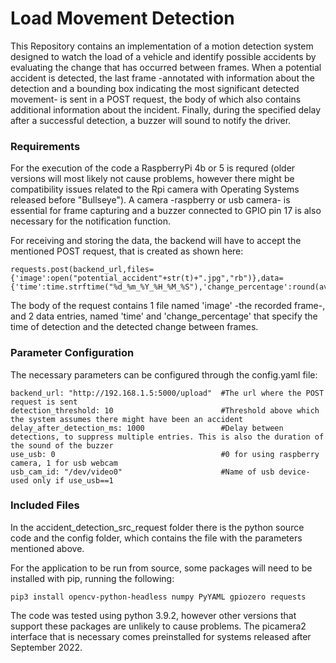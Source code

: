 # Load Movement Detection

This Repository contains an implementation of a motion detection system designed to watch the load of a vehicle and identify possible accidents by evaluating the change that has occurred between frames. When a potential accident is detected, the last frame -annotated with information about the detection and a bounding box indicating the most significant detected movement- is sent in a POST request, the body of which also contains additional information about the incident. Finally, during the specified delay after a successful detection, a buzzer will sound to notify the driver.

### Requirements

For the execution of the code a RaspberryPi 4b or 5 is requred (older versions will most likely not cause problems, however there might be compatibility issues related to the Rpi camera with Operating Systems released before "Bullseye"). A camera -raspberry or usb camera- is essential for frame capturing and a buzzer connected to GPIO pin 17 is also necessary for the notification function.

For receiving and storing the data, the backend will have to accept the mentioned POST request, that is created as shown here:
```
requests.post(backend_url,files={'image':open("potential_accident"+str(t)+".jpg","rb")},data={'time':time.strftime("%d_%m_%Y_%H_%M_%S"),'change_percentage':round(avg_percentage_changed,2)})
```

The body of the request contains 1 file named 'image' -the recorded frame-, and 2 data entries, named 'time' and 'change_percentage' that specify the time of detection and the detected change between frames.

### Parameter Configuration
The necessary parameters can be configured through the config.yaml file:
```
backend_url: "http://192.168.1.5:5000/upload"  #The url where the POST request is sent
detection_threshold: 10                        #Threshold above which the system assumes there might have been an accident
delay_after_detection_ms: 1000                 #Delay between detections, to suppress multiple entries. This is also the duration of the sound of the buzzer
use_usb: 0                                     #0 for using raspberry camera, 1 for usb webcam
usb_cam_id: "/dev/video0"                      #Name of usb device-used only if use_usb==1
```
### Included Files

In the accident_detection_src_request folder there is the python source code and the config folder, which contains the file with the parameters mentioned above.

For the application to be run from source, some packages will need to be installed with pip, running the following:
```
pip3 install opencv-python-headless numpy PyYAML gpiozero requests
```
The code was tested using python 3.9.2, however other versions that support these packages are unlikely to cause problems. The picamera2 interface that is necessary comes preinstalled for systems released after September 2022.
